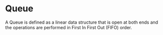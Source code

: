 # Queue
A Queue is defined as a linear data structure that is open at both ends and the operations are performed in First In First Out (FIFO) order.
